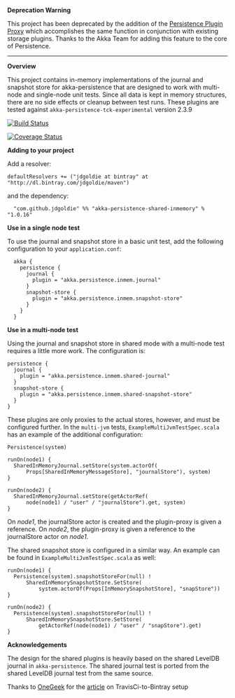 **Deprecation Warning**

This project has been deprecated by the addition of the [Persistence Plugin Proxy](https://doc.akka.io/docs/akka/current/persistence.html#persistence-plugin-proxy) which accomplishes the same function in conjunction with existing storage plugins.  Thanks to the Akka Team for adding this feature to the core of Persistence.

***

**Overview**

This project contains in-memory implementations of the journal and snapshot store for akka-persistence that are designed to work with multi-node and single-node unit tests.  Since all data is kept in memory structures, there are no side effects or cleanup between test runs.  These plugins are tested against `akka-persistence-tck-experimental` version 2.3.9

[![Build Status](https://travis-ci.org/jdgoldie/akka-persistence-shared-inmemory.svg)](https://travis-ci.org/jdgoldie/akka-persistence-shared-inmemory)

[![Coverage Status](https://img.shields.io/coveralls/jdgoldie/akka-persistence-shared-inmemory.svg)](https://coveralls.io/r/jdgoldie/akka-persistence-shared-inmemory)

**Adding to your project**

Add a resolver:

	defaultResolvers += ("jdgoldie at bintray" at "http://dl.bintray.com/jdgoldie/maven")

and the dependency:

	  "com.github.jdgoldie" %% "akka-persistence-shared-inmemory" % "1.0.16"

**Use in a single node test**

To use the journal and snapshot store in a basic unit test, add the following configuration to your `application.conf`:

      akka {
        persistence {
          journal {
            plugin = "akka.persistence.inmem.journal"
          }
          snapshot-store {
            plugin = "akka.persistence.inmem.snapshot-store"
          }
        }
      }


**Use in a multi-node test**

Using the journal and snapshot store in shared mode with a multi-node test requires a little more work.  The configuration is:

	persistence {
	  journal {
	    plugin = "akka.persistence.inmem.shared-journal"
	  }
	  snapshot-store {
	    plugin = "akka.persistence.inmem.shared-snapshot-store"
	  }
	}
	
These plugins are only proxies to the actual stores, however, and must be configured further.  In the `multi-jvm` tests, `ExampleMultiJvmTestSpec.scala` has an example of the additional configuration:

	Persistence(system)
	
	runOn(node1) {
	  SharedInMemoryJournal.setStore(system.actorOf(
	      Props[SharedInMemoryMessageStore], "journalStore"), system)
	}
	
	runOn(node2) {
	  SharedInMemoryJournal.setStore(getActorRef(
	      node(node1) / "user" / "journalStore").get, system)
	}
	
	
	
On *node1*, the journalStore actor is created and the plugin-proxy is given a reference.  On *node2*, the plugin-proxy is given a reference to the journalStore actor on *node1*.

The shared snapshot store is configured in a similar way.  An example can be found in `ExampleMultiJvmTestSpec.scala` as well:

	runOn(node1) {
	  Persistence(system).snapshotStoreFor(null) ! 
	      SharedInMemorySnapshotStore.SetStore(
	          system.actorOf(Props[InMemorySnapshotStore], "snapStore"))
	}
	
	runOn(node2) {
	  Persistence(system).snapshotStoreFor(null) ! 
	      SharedInMemorySnapshotStore.SetStore(
	          getActorRef(node(node1) / "user" / "snapStore").get)
	}
	
	
	
**Acknowledgements**

The design for the shared plugins is heavily based on the shared LevelDB journal in `akka-persistence`.  The shared journal test is ported from the shared LevelDB journal test from the same source.    

Thanks to [OneGeek](http://www.onegeek.com.au) for the [article](http://www.onegeek.com.au/scala/setting-up-travis-ci-for-scala)  on TravisCi-to-Bintray setup
